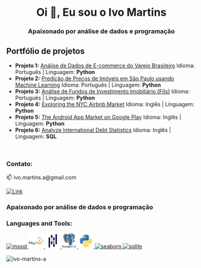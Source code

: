 <h1 align="center">Oi 👋, Eu sou o Ivo Martins</h1>
<h3 align="center">Apaixonado por análise de dados e programação</h3>
<h2 align="left">Portfólio de projetos</h2>

- **Projeto 1:** [Análise de Dados de E-commerce do Varejo Brasileiro](https://github.com/ivo-martins-a/Outros_Projetos/blob/main/An%C3%A1lise%20de%20Dados%20de%20E-commerce%20do%20Varejo%20Brasileiro.ipynb)
             Idioma: Português | Linguagem: **Python**
- **Projeto 2:** [Predição de Preços de Imóveis em São Paulo usando Machine Learning](https://github.com/ivo-martins-a/Projetos_Data_Camp/blob/main/Exploring%20the%20NYC%20Airbnb%20Market/notebook.ipynb)
             Idioma: Português | Linguagem: **Python**
- **Projeto 3:** [Análise de Fundos de Investimento Imobiliário (FIIs)](https://github.com/ivo-martins-a/Outros_Projetos/blob/main/An%C3%A1lise%20de%20Fundos%20de%20Investimento%20Imobili%C3%A1rio%20(FIIs)%20com%20Python.ipynb)
             Idioma: Português | Linguagem: **Python**
- **Projeto 4:** [Exploring the NYC Airbnb Market](https://github.com/ivo-martins-a/Projetos_Data_Camp/blob/main/Exploring%20the%20NYC%20Airbnb%20Market/notebook.ipynb)
             Idioma: Inglês | Linguagem: **Python**
- **Projeto 5:** [The Android App Market on Google Play](https://github.com/ivo-martins-a/Projetos_Data_Camp/blob/main/The%20Android%20App%20Market%20on%20Google%20Play/notebook.ipynb)
             Idioma: Inglês | Linguagem: **Python**  
- **Projeto 6:** [Analyze International Debt Statistics](https://github.com/ivo-martins-a/Projetos_Data_Camp/blob/main/Analyze%20International%20Debt%20Statistics/notebook.ipynb)
             Idioma: Inglês | Linguagem: **SQL**  
             
<br />
<h3 align="left">Contato:</h3>
📫 ivo.martins.a@gmail.com


[![Link](https://img.shields.io/badge/LinkedIn-0077B5?style=for-the-badge&logo=linkedin&logoColor=white)](https://www.linkedin.com/in/ivo-martins-araujo)
<br />

<h3 align="left">Apaixonado por análise de dados e programação</h3>



<h3 align="left">Languages and Tools:</h3>
<p align="left"> <a href="https://www.microsoft.com/en-us/sql-server" target="_blank" rel="noreferrer"> <img src="https://www.svgrepo.com/show/303229/microsoft-sql-server-logo.svg" alt="mssql" width="40" height="40"/> </a> <a href="https://www.mysql.com/" target="_blank" rel="noreferrer"> <img src="https://raw.githubusercontent.com/devicons/devicon/master/icons/mysql/mysql-original-wordmark.svg" alt="mysql" width="40" height="40"/> </a> <a href="https://pandas.pydata.org/" target="_blank" rel="noreferrer"> <img src="https://raw.githubusercontent.com/devicons/devicon/2ae2a900d2f041da66e950e4d48052658d850630/icons/pandas/pandas-original.svg" alt="pandas" width="40" height="40"/> </a> <a href="https://www.postgresql.org" target="_blank" rel="noreferrer"> <img src="https://raw.githubusercontent.com/devicons/devicon/master/icons/postgresql/postgresql-original-wordmark.svg" alt="postgresql" width="40" height="40"/> </a> <a href="https://www.python.org" target="_blank" rel="noreferrer"> <img src="https://raw.githubusercontent.com/devicons/devicon/master/icons/python/python-original.svg" alt="python" width="40" height="40"/> </a> <a href="https://seaborn.pydata.org/" target="_blank" rel="noreferrer"> <img src="https://seaborn.pydata.org/_images/logo-mark-lightbg.svg" alt="seaborn" width="40" height="40"/> </a> <a href="https://www.sqlite.org/" target="_blank" rel="noreferrer"> <img src="https://www.vectorlogo.zone/logos/sqlite/sqlite-icon.svg" alt="sqlite" width="40" height="40"/> </a> </p>

<p><img align="center" src="https://github-readme-stats.vercel.app/api/top-langs?username=ivo-martins-a&show_icons=true&locale=en&layout=compact" alt="ivo-martins-a" /></p>



<!---


- 👋 Hi, I’m @ivo-martins-a
- 👀 I’m interested in ...
- 🌱 I’m currently learning ...
- 💞️ I’m looking to collaborate on ...
- 📫 How to reach me ...


ivo-martins-a/ivo-martins-a is a ✨ special ✨ repository because its `README.md` (this file) appears on your GitHub profile.
You can click the Preview link to take a look at your changes.
--->
